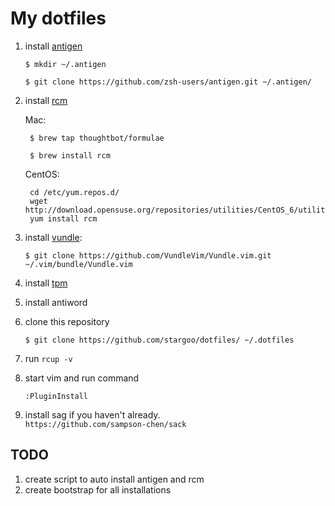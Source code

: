 # My dotfiles

1. install [antigen](https://github.com/zsh-users/antigen)

    ``$ mkdir ~/.antigen``

    ``$ git clone https://github.com/zsh-users/antigen.git ~/.antigen/``

2. install [rcm](https://github.com/thoughtbot/rcm)

    Mac:

        $ brew tap thoughtbot/formulae

        $ brew install rcm

    CentOS:

        cd /etc/yum.repos.d/
        wget http://download.opensuse.org/repositories/utilities/CentOS_6/utilities.repo
        yum install rcm

3. install [vundle](https://github.com/VundleVim/Vundle.vim):

     ``$ git clone https://github.com/VundleVim/Vundle.vim.git ~/.vim/bundle/Vundle.vim``

4. install [tpm](https://github.com/tmux-plugins/tpm)

5. install antiword

6. clone this repository

     ``$ git clone https://github.com/stargoo/dotfiles/ ~/.dotfiles``

7. run ``rcup -v``

8. start vim and run command
    
     ``:PluginInstall``
     
9. install sag if you haven't already.  
     ``https://github.com/sampson-chen/sack``

## TODO
1. create script to auto install antigen and rcm
2. create bootstrap for all installations

